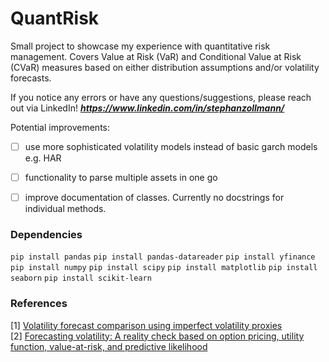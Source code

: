 # QuantRisk

Small project to showcase my experience with quantitative risk management.
Covers Value at Risk (VaR) and Conditional Value at Risk (CVaR) measures based on either distribution assumptions and/or volatility forecasts.

If you notice any errors or have any questions/suggestions, please reach out via LinkedIn! ***https://www.linkedin.com/in/stephanzollmann/*** 

Potential improvements:
- [ ] use more sophisticated volatility models instead of basic garch models e.g. HAR
- [ ] functionality to parse multiple assets in one go
- [ ] improve documentation of classes. Currently no docstrings for individual methods.



### Dependencies

```pip install pandas```
```pip install pandas-datareader```
```pip install yfinance```
```pip install numpy```
```pip install scipy```
```pip install matplotlib```
```pip install seaborn```
```pip install scikit-learn```

### References

[1] [Volatility forecast comparison using imperfect volatility proxies](https://www.sciencedirect.com/science/article/pii/S030440761000076X?via%3Dihub)                                           
[2] [Forecasting volatility: A reality check based on option pricing, utility function, value-at-risk, and predictive likelihood](https://www.sciencedirect.com/science/article/pii/S0169207003001420      )                                            
